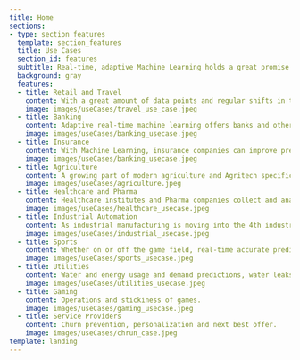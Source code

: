 ```yaml
---
title: Home
sections:
- type: section_features
  template: section_features
  title: Use Cases
  section_id: features
  subtitle: Real-time, adaptive Machine Learning holds a great promise in many domains, predicting best offer in retail, detecting and reducing financial fraud, fighting churn in telecom, forecasting crops in agriculture and more. Datomize helps teams to embrace Machine Learning and add real-time predictions to their core business.
  background: gray
  features:
  - title: Retail and Travel
    content: With a great amount of data points and regular shifts in the operating conditions, retailes, airlines, hotels can boost their selling capabilities, improving consumer offers while maintaining margins, even when conditions change fast. Datomize platform’s constant learning adapts machine learning algorithms automatically to respond and follow the changes.
    image: images/useCases/travel_use_case.jpeg
  - title: Banking
    content: Adaptive real-time machine learning offers banks and other financial institutes ways to reduce risk and cost, enhance personal customer experience, detect fraud while responding to the quick changes in the markets.
    image: images/useCases/banking_usecase.jpeg
  - title: Insurance
    content: With Machine Learning, insurance companies can improve predictions, becoming efficient and more profitable while bettering customer experience. With an constantly learning algorithm, Insurers allow for better personalized offers, reducing risk and loss.
    image: images/useCases/banking_usecase.jpeg
  - title: Agriculture
    content: A growing part of modern agriculture and Agritech specifically, is the ability to digest a multitude of inputs from soil samples, satellite data, weather and historic and give actionable predictions on irrigation and pest control as well as on future yields. In an ecosystem where nothing is stable, adaptive real-time Machine Learning holds a major advantage.
    image: images/useCases/agriculture.jpeg
  - title: Healthcare and Pharma
    content: Healthcare institutes and Pharma companies collect and analyze huge quantities of data points and need a quick response with measurable accuracy. Real-time algorithms can help them deliver better outcomes while adjusting to new inputs. Unknown circumstances such as new virus strain can benefit from a quick turnaround of a real-time machine learning algorithm with an ability to adjust to new inputs.
    image: images/useCases/healthcare_usecase.jpeg
  - title: Industrial Automation
    content: As industrial manufacturing is moving into the 4th industrial revolution with digitization and automation, the ability to predict outcomes becomes more crucial. Machine Learning in predictive maintenance can help to identify malfunctions before they occur. Large amounts of sensor data digested in real-time by a Machine Learning algorithm can perform manufacturing operation optimization and streamline supply chain management.
    image: images/useCases/industrial_usecase.jpeg
  - title: Sports
    content: Whether on or off the game field, real-time accurate predictions can give that little edge which competing is all about. With a constant flow of information and the ability to adjust and adapt, Machine Learning can help teams and individuals stay ahead and go for the win.
    image: images/useCases/sports_usecase.jpeg
  - title: Utilities
    content: Water and energy usage and demand predictions, water leaks, smart grid.
    image: images/useCases/utilities_usecase.jpeg
  - title: Gaming
    content: Operations and stickiness of games.
    image: images/useCases/gaming_usecase.jpeg
  - title: Service Providers
    content: Churn prevention, personalization and next best offer.
    image: images/useCases/chrun_case.jpeg
template: landing
---
```

